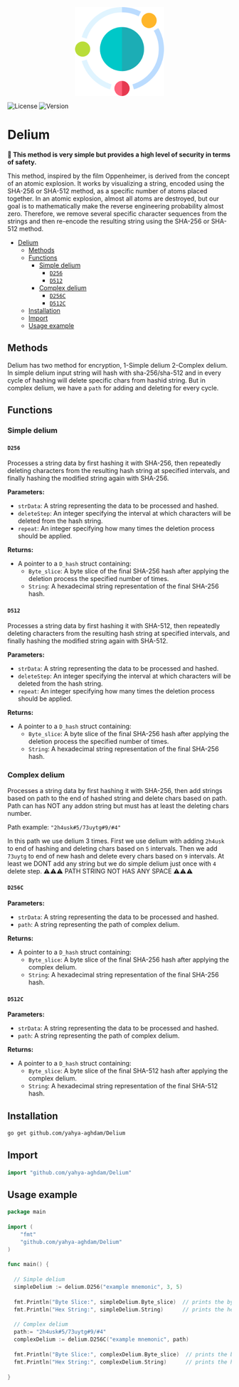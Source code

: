 <p align="center">
  <img src="./delium.png" alt="delium logo" width="200" height="200" style="display: block; margin: 30 auto" />
</p>

![License](https://img.shields.io/badge/License-MIT-blue)
![Version](https://img.shields.io/badge/Version-1.1.0-orange)

# Delium

**🔑 This method is very simple but provides a high level of security in terms of safety.**

This method, inspired by the film Oppenheimer, is derived from the concept of an atomic explosion. It works by visualizing a string, encoded using the SHA-256 or SHA-512 method, as a specific number of atoms placed together. In an atomic explosion, almost all atoms are destroyed, but our goal is to mathematically make the reverse engineering probability almost zero. Therefore, we remove several specific character sequences from the strings and then re-encode the resulting string using the SHA-256 or SHA-512 method.

- [Delium](#delium)
  - [Methods](#methods)
  - [Functions](#functions)
    - [Simple delium](#simple-delium)
      - [`D256`](#d256)
      - [`D512`](#d512)
    - [Complex delium](#complex-delium)
      - [`D256C`](#d256c)
      - [`D512C`](#d512c)
  - [Installation](#installation)
  - [Import](#import)
  - [Usage example](#usage-example)

## Methods

Delium has two method for encryption, 1-Simple delium 2-Complex delium.
In simple delium input string will hash with sha-256/sha-512 and in every cycle of hashing will delete specific chars from hashid string. But in complex delium, we have a `path` for adding and deleting for every cycle.

## Functions

### Simple delium

#### `D256`

Processes a string data by first hashing it with SHA-256, then repeatedly deleting characters from the resulting hash string at specified intervals, and finally hashing the modified string again with SHA-256.

**Parameters:**

- `strData`: A string representing the data to be processed and hashed.
- `deleteStep`: An integer specifying the interval at which characters will be deleted from the hash string.
- `repeat`: An integer specifying how many times the deletion process should be applied.

**Returns:**

- A pointer to a `D_hash` struct containing:
  - `Byte_slice`: A byte slice of the final SHA-256 hash after applying the deletion process the specified number of times.
  - `String`: A hexadecimal string representation of the final SHA-256 hash.

#### `D512`

Processes a string data by first hashing it with SHA-512, then repeatedly deleting characters from the resulting hash string at specified intervals, and finally hashing the modified string again with SHA-512.

**Parameters:**

- `strData`: A string representing the data to be processed and hashed.
- `deleteStep`: An integer specifying the interval at which characters will be deleted from the hash string.
- `repeat`: An integer specifying how many times the deletion process should be applied.

**Returns:**

- A pointer to a `D_hash` struct containing:
  - `Byte_slice`: A byte slice of the final SHA-256 hash after applying the deletion process the specified number of times.
  - `String`: A hexadecimal string representation of the final SHA-256 hash.

### Complex delium

Processes a string data by first hashing it with SHA-256, then add strings based on path to the end of hashed string and delete chars based on path. Path can has NOT any addon string but must has at least the deleting chars number.

Path example:
`"2h4usk#5/73uytg#9/#4"`

In this path we use delium 3 times. First we use delium with adding `2h4usk` to end of hashing and deleting chars based on `5` intervals. Then we add `73uytg` to end of new hash and delete every chars based on `9` intervals. At least we DONT add any string but we do simple delium just once with `4` delete step.
⚠️⚠️⚠️ PATH STRING NOT HAS ANY SPACE ⚠️⚠️⚠️

#### `D256C`

**Parameters:**

- `strData`: A string representing the data to be processed and hashed.
- `path`: A string representing the path of complex delium.

**Returns:**

- A pointer to a `D_hash` struct containing:
  - `Byte_slice`: A byte slice of the final SHA-256 hash after applying the complex delium.
  - `String`: A hexadecimal string representation of the final SHA-256 hash.

#### `D512C`

**Parameters:**

- `strData`: A string representing the data to be processed and hashed.
- `path`: A string representing the path of complex delium.

**Returns:**

- A pointer to a `D_hash` struct containing:
  - `Byte_slice`: A byte slice of the final SHA-512 hash after applying the complex delium.
  - `String`: A hexadecimal string representation of the final SHA-512 hash.

## Installation

```bash
go get github.com/yahya-aghdam/Delium
```

## Import

```go
import "github.com/yahya-aghdam/Delium"
```

## Usage example

```go
package main

import (
    "fmt"
    "github.com/yahya-aghdam/Delium"
)

func main() {

  // Simple delium
  simpleDelium := delium.D256("example mnemonic", 3, 5)

  fmt.Println("Byte Slice:", simpleDelium.Byte_slice)  // prints the byte slice of the simple delium hash
  fmt.Println("Hex String:", simpleDelium.String)      // prints the hexadecimal string of the simple delium hash

  // Complex delium
  path:= "2h4usk#5/73uytg#9/#4"
  complexDelium := delium.D256C("example mnemonic", path)

  fmt.Println("Byte Slice:", complexDelium.Byte_slice)  // prints the byte slice of the complex delium hash
  fmt.Println("Hex String:", complexDelium.String)      // prints the hexadecimal string of the complex delium hash

}
```
